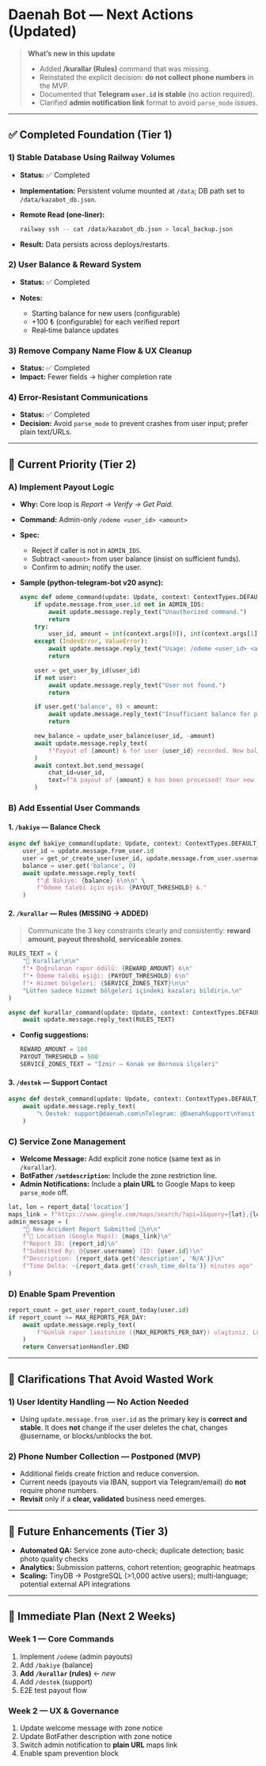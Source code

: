 # **Daenah Bot — Next Actions (Updated)**

> **What’s new in this update**
>
> * Added **/kurallar (Rules)** command that was missing.
> * Reinstated the explicit decision: **do not collect phone numbers** in the MVP.
> * Documented that **Telegram ********`user.id`******** is stable** (no action required).
> * Clarified **admin notification link** format to avoid `parse_mode` issues.

---

## ✅ **Completed Foundation (Tier 1)**

### **1) Stable Database Using Railway Volumes**

* **Status:** ✅ Completed
* **Implementation:** Persistent volume mounted at `/data`; DB path set to `/data/kazabot_db.json`.
* **Remote Read (one-liner):**

  ```bash
  railway ssh -- cat /data/kazabot_db.json > local_backup.json
  ```
* **Result:** Data persists across deploys/restarts.

### **2) User Balance & Reward System**

* **Status:** ✅ Completed
* **Notes:**

  * Starting balance for new users (configurable)
  * +100 ₺ (configurable) for each verified report
  * Real‑time balance updates

### **3) Remove Company Name Flow & UX Cleanup**

* **Status:** ✅ Completed
* **Impact:** Fewer fields → higher completion rate

### **4) Error-Resistant Communications**

* **Status:** ✅ Completed
* **Decision:** Avoid `parse_mode` to prevent crashes from user input; prefer plain text/URLs.

---

## 🎯 **Current Priority (Tier 2)**

### **A) Implement Payout Logic**

* **Why:** Core loop is *Report → Verify → Get Paid*.
* **Command:** Admin-only `/odeme <user_id> <amount>`
* **Spec:**

  * Reject if caller is not in `ADMIN_IDS`.
  * Subtract `<amount>` from user balance (insist on sufficient funds).
  * Confirm to admin; notify the user.
* **Sample (python-telegram-bot v20 async):**

  ```python
  async def odeme_command(update: Update, context: ContextTypes.DEFAULT_TYPE):
      if update.message.from_user.id not in ADMIN_IDS:
          await update.message.reply_text("Unauthorized command.")
          return
      try:
          user_id, amount = int(context.args[0]), int(context.args[1])
      except (IndexError, ValueError):
          await update.message.reply_text("Usage: /odeme <user_id> <amount>")
          return

      user = get_user_by_id(user_id)
      if not user:
          await update.message.reply_text("User not found.")
          return

      if user.get('balance', 0) < amount:
          await update.message.reply_text("Insufficient balance for payout.")
          return

      new_balance = update_user_balance(user_id, -amount)
      await update.message.reply_text(
          f"Payout of {amount} ₺ for user {user_id} recorded. New balance: {new_balance} ₺"
      )
      await context.bot.send_message(
          chat_id=user_id,
          text=f"A payout of {amount} ₺ has been processed! Your new balance is {new_balance} ₺."
      )
  ```

### **B) Add Essential User Commands**

#### **1. ********`/bakiye`******** — Balance Check**

```python
async def bakiye_command(update: Update, context: ContextTypes.DEFAULT_TYPE):
    user_id = update.message.from_user.id
    user = get_or_create_user(user_id, update.message.from_user.username)
    balance = user.get('balance', 0)
    await update.message.reply_text(
        f"💰 Bakiye: {balance} ₺\n\n" \
        f"Ödeme talebi için eşik: {PAYOUT_THRESHOLD} ₺."
    )
```

#### **2. ********`/kurallar`******** — Rules (MISSING → ADDED)**

> Communicate the 3 key constraints clearly and consistently: **reward amount**, **payout threshold**, **serviceable zones**.

```python
RULES_TEXT = (
    "📜 Kurallar\n\n"
    f"• Doğrulanan rapor ödülü: {REWARD_AMOUNT} ₺\n"
    f"• Ödeme talebi eşiği: {PAYOUT_THRESHOLD} ₺\n"
    f"• Hizmet bölgeleri: {SERVICE_ZONES_TEXT}\n\n"
    "Lütfen sadece hizmet bölgeleri içindeki kazaları bildirin.\n"
)

async def kurallar_command(update: Update, context: ContextTypes.DEFAULT_TYPE):
    await update.message.reply_text(RULES_TEXT)
```

* **Config suggestions:**

  ```python
  REWARD_AMOUNT = 100
  PAYOUT_THRESHOLD = 500
  SERVICE_ZONES_TEXT = "İzmir — Konak ve Bornova ilçeleri"
  ```

#### **3. ********`/destek`******** — Support Contact**

```python
async def destek_command(update: Update, context: ContextTypes.DEFAULT_TYPE):
    await update.message.reply_text(
        "📞 Destek: support@daenah.com\nTelegram: @DaenahSupport\nYanıt süresi: 24 saat içinde"
    )
```

### **C) Service Zone Management**

* **Welcome Message:** Add explicit zone notice (same text as in `/kurallar`).
* **BotFather ********`/setdescription`********:** Include the zone restriction line.
* **Admin Notifications:** Include a **plain URL** to Google Maps to keep `parse_mode` off.

```python
lat, lon = report_data['location']
maps_link = f"https://www.google.com/maps/search/?api=1&query={lat},{lon}"
admin_message = (
    "🚨 New Accident Report Submitted 🚨\n\n"
    f"📍 Location (Google Maps): {maps_link}\n"
    f"Report ID: {report_id}\n"
    f"Submitted By: @{user.username} (ID: {user.id})\n"
    f"Description: {report_data.get('description', 'N/A')}\n"
    f"Time Delta: ~{report_data.get('crash_time_delta')} minutes ago"
)
```

### **D) Enable Spam Prevention**

```python
report_count = get_user_report_count_today(user.id)
if report_count >= MAX_REPORTS_PER_DAY:
    await update.message.reply_text(
        f"Günlük rapor limitinize ({MAX_REPORTS_PER_DAY}) ulaştınız. Lütfen yarın tekrar deneyin."
    )
    return ConversationHandler.END
```

---

## 🧭 **Clarifications That Avoid Wasted Work**

### **1) User Identity Handling — No Action Needed**

* Using `update.message.from_user.id` as the primary key is **correct and stable**. It does **not** change if the user deletes the chat, changes @username, or blocks/unblocks the bot.

### **2) Phone Number Collection — Postponed (MVP)**

* Additional fields create friction and reduce conversion.
* Current needs (payouts via IBAN, support via Telegram/email) do **not** require phone numbers.
* **Revisit** only if a **clear, validated** business need emerges.

---

## 🚀 **Future Enhancements (Tier 3)**

* **Automated QA:** Service zone auto-check; duplicate detection; basic photo quality checks
* **Analytics:** Submission patterns, cohort retention; geographic heatmaps
* **Scaling:** TinyDB → PostgreSQL (>1,000 active users); multi‑language; potential external API integrations

---

## 📅 **Immediate Plan (Next 2 Weeks)**

### **Week 1 — Core Commands**

1. Implement `/odeme` (admin payouts)
2. Add `/bakiye` (balance)
3. **Add ********`/kurallar`******** (rules)** ← *new*
4. Add `/destek` (support)
5. E2E test payout flow

### **Week 2 — UX & Governance**

1. Update welcome message with zone notice
2. Update BotFather description with zone notice
3. Switch admin notification to **plain URL** maps link
4. Enable spam prevention block
